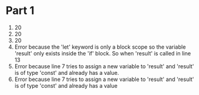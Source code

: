 # Part 1
1. 20
2. 20
3. 20
4. Error because the 'let' keyword is only a block scope so the variable 'result' only exists inside the 'if' block. So when 'result' is called in line 13
5. Error because line 7 tries to assign a new variable to 'result' and 'result' is of type 'const' and already has a value.
6. Error because line 7 tries to assign a new variable to 'result' and 'result' is of type 'const' and already has a value
